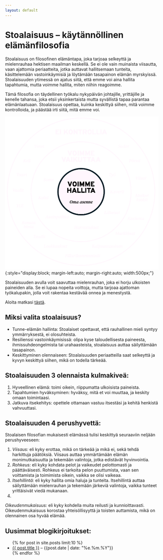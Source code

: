 ```yaml
---
layout: default
---
```


# Stoalaisuus – käytännöllinen elämänfilosofia
Stoalaisuus on filosofinen elämäntapa, joka tarjoaa selkeyttä ja mielenrauhaa hektisen maailman keskellä. Se ei ole vain muinaista viisautta, vaan ajattomia periaatteita, jotka auttavat hallitsemaan tunteita, käsittelemään vastoinkäymisiä ja löytämään tasapainon elämän myrskyissä. Stoalaisuuden ytimessä on ajatus siitä, että emme voi aina hallita tapahtumia, mutta voimme hallita, miten niihin reagoimme.

Tämä filosofia on täydellinen työkalu nykypäivän johtajille, yrittäjille ja kenelle tahansa, joka etsii yksinkertaista mutta syvällistä tapaa parantaa elämänlaatuaan. Stoalaisuus opettaa, kuinka keskittyä siihen, mitä voimme kontrolloida, ja päästää irti siitä, mitä emme voi.

![Stoalainen vaikutusten kehä](/assets/images/stoalainen-vaikutusten-keha.png){:style="display:block; margin-left:auto; margin-right:auto; width:500px;"}

Stoalaisuuden avulla voit saavuttaa mielenrauhan, joka ei horju ulkoisten paineiden alla. Se ei lupaa nopeita voittoja, mutta tarjoaa ajattoman työkalupakin, jolla voit rakentaa kestävää onnea ja menestystä.

Aloita matkasi [tästä](https://stoalaisuus.fi/mita-on-stoalaisuus.html). 

## Miksi valita stoalaisuus?
* Tunne-elämän hallinta: Stoalaiset opettavat, että rauhallinen mieli syntyy ymmärryksestä, ei olosuhteista.
* Resilienssi vastoinkäymisissä: olipa kyse taloudellisesta paineesta, ihmissuhdeongelmista tai urahaasteista, stoalaisuus auttaa säilyttämään tasapainon.
* Keskittyminen olennaiseen: Stoalaisuuden periaatteilla saat selkeyttä ja kyvyn keskittyä siihen, mikä on todella tärkeää.

## Stoalaisuuden 3 olennaista kulmakiveä:
1. Hyveellinen elämä: toimi oikein, riippumatta ulkoisista paineista.
2. Tapahtumien hyväksyminen: hyväksy, mitä et voi muuttaa, ja keskity omaan toimintaasi.
3. Jatkuva itsekehitys: opettele ottamaan vastuu itsestäsi ja kehitä henkistä vahvuuttasi.

## Stoalaisuuden 4 perushyvettä:
Stoalaisen filosofian mukaisesti elämässä tulisi keskittyä seuraaviin neljään perushyveeseen:
1. *Viisaus:*  eli kyky erottaa, mikä on tärkeää ja mikä ei, sekä tehdä harkittuja päätöksiä. Viisaus auttaa ymmärtämään elämän monimutkaisuutta ja tekemään valintoja, jotka edistävät hyvinvointia.
2. *Rohkeus:* eli kyky kohdata pelot ja vaikeudet pelottomasti ja päättäväisesti. Rohkeus ei tarkoita pelon puuttumista, vaan sen voittamista ja toimimista oikein, vaikka se olisi vaikeaa.
3. *Itsehillintä:* eli kyky hallita omia haluja ja tunteita. Itsehillintä auttaa säilyttämään mielenrauhan ja tekemään järkeviä valintoja, vaikka tunteet yrittäisivät viedä mukanaan.
4. 
*Oikeudenmukaisuus:* eli kyky kohdella muita reilusti ja kunnioittavasti. Oikeudenmukaisuus korostaa yhteisöllisyyttä ja toisten auttamista, mikä on olennainen osa hyvää elämää.

<h2>Uusimmat blogikirjoitukset:</h2>
<ul>
  {% for post in site.posts limit:10 %}
    <li><a href="{{ post.url }}">{{ post.title }}</a> – {{post.date | date: "%e.%m.%Y"}}</li>
  {% endfor %}
</ul>

